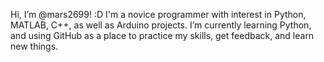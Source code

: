 Hi, I’m @mars2699! :D
I'm a novice programmer with interest in Python, MATLAB, C++, as well as Arduino projects. 
I’m currently learning Python, and using GitHub as a place to practice my skills,
get feedback, and learn new things. 
